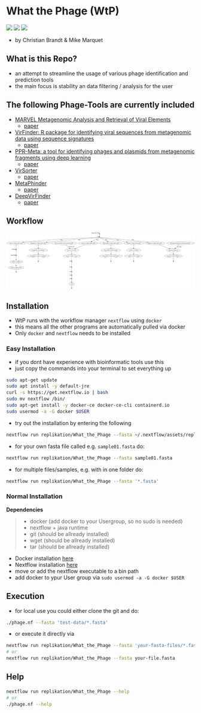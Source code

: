 # What the Phage (WtP)

![](https://img.shields.io/badge/nextflow-19.10.0-brightgreen)
![](https://img.shields.io/badge/uses-docker-blue.svg)
![](https://img.shields.io/badge/licence-GPL--3.0-lightgrey.svg)

* by Christian Brandt & Mike Marquet

## What is this Repo?

* an attempt to streamline the usage of various phage identification and prediction tools
* the main focus is stability an data filtering / analysis for the user

## The following Phage-Tools are currently included

* [MARVEL Metagenomic Analysis and Retrieval of Viral Elements](https://github.com/LaboratorioBioinformatica/MARVEL#metagenomic-analysis-and-retrieval-of-viral-elements)
  * [paper](https://www.frontiersin.org/articles/10.3389/fgene.2018.00304/full)
* [VirFinder: R package for identifying viral sequences from metagenomic data using sequence signatures](https://github.com/jessieren/VirFinder)
  * [paper](https://link.springer.com/epdf/10.1186/s40168-017-0283-5?)
* [PPR-Meta: a tool for identifying phages and plasmids from metagenomic fragments using deep learning](https://github.com/zhenchengfang/PPR-Meta)
  * [paper](https://www.ncbi.nlm.nih.gov/pmc/articles/PMC6586199/)
* [VirSorter](https://github.com/simroux/VirSorter)
  * [paper](https://peerj.com/articles/985/)
* [MetaPhinder](https://github.com/vanessajurtz/MetaPhinder)
  * [paper](https://journals.plos.org/plosone/article?id=10.1371/journal.pone.0163111)
* [DeepVirFinder](https://github.com/jessieren/DeepVirFinder)
  * [paper](https://arxiv.org/abs/1806.07810)

## Workflow

![chart](figures/chart.png)

## Installation

* WtP runs with the workflow manager `nextflow` using `docker`
* this means all the other programs are automatically pulled via docker
* Only `docker` and `nextflow` needs to be installed

### Easy Installation
* if you dont have experience with bioinformatic tools use this
* just copy the commands into your terminal to set everything up

```bash
sudo apt-get update
sudo apt install -y default-jre
curl -s https://get.nextflow.io | bash 
sudo mv nextflow /bin/
sudo apt-get install -y docker-ce docker-ce-cli containerd.io
sudo usermod -a -G docker $USER
```

* try out the installation by entering the following

```bash
nextflow run replikation/What_the_Phage --fasta ~/.nextflow/assets/replikation/What_the_Phage/test-data/T7_draft.fa
```

* for your own fasta file called e.g. `sample01.fasta` do:

```bash
nextflow run replikation/What_the_Phage --fasta sample01.fasta
```

* for multiple files/samples, e.g. with in one folder do:

```bash
nextflow run replikation/What_the_Phage --fasta '*.fasta'
```

### Normal Installation

**Dependencies**

>   * docker (add docker to your Usergroup, so no sudo is needed)
>   * nextflow + java runtime 
>   * git (should be allready installed)
>   * wget (should be allready installed)
>   * tar (should be allready installed)

* Docker installation [here](https://docs.docker.com/v17.09/engine/installation/linux/docker-ce/ubuntu/#install-docker-ce)
* Nextflow installation [here](https://www.nextflow.io/)
* move or add the nextflow executable to a bin path
* add docker to ypur User group via `sudo usermod -a -G docker $USER`

## Execution

* for local use you could either clone the git and do:

```bash
./phage.nf --fasta 'test-data/*.fasta'
```

* or execute it directly via 

```bash
nextflow run replikation/What_the_Phage --fasta 'your-fasta-files/*.fasta'
# or
nextflow run replikation/What_the_Phage --fasta your-file.fasta
```


## Help

```bash
nextflow run replikation/What_the_Phage --help
# or
./phage.nf --help
```
